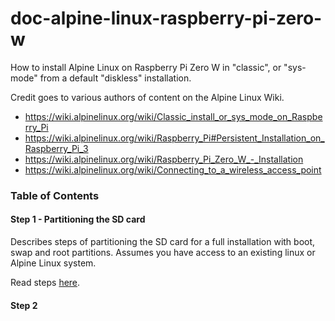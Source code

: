 # doc-alpine-linux-raspberry-pi-zero-w

How to install Alpine Linux on Raspberry Pi Zero W in "classic", or "sys-mode" from a default "diskless" installation.

Credit goes to various authors of content on the Alpine Linux Wiki.

* https://wiki.alpinelinux.org/wiki/Classic_install_or_sys_mode_on_Raspberry_Pi
* https://wiki.alpinelinux.org/wiki/Raspberry_Pi#Persistent_Installation_on_Raspberry_Pi_3
* https://wiki.alpinelinux.org/wiki/Raspberry_Pi_Zero_W_-_Installation
* https://wiki.alpinelinux.org/wiki/Connecting_to_a_wireless_access_point


### Table of Contents

#### Step 1 - Partitioning the SD card

Describes steps of partitioning the SD card for a full installation with boot, swap and root partitions.  Assumes you have access to an existing linux or Alpine Linux system.

Read steps [here](https://github.com/lehmanjo/doc-alpine-linux-raspberry-pi-zero-w/blob/master/partition.md).


#### Step 2 





